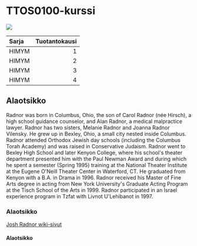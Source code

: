 # TTOS0100-kurssi

![](https://typeset-beta.imgix.net/rehost%2F2016%2F9%2F13%2F7acaafc1-8010-44b9-a1ab-6d7d4fe9548d.jpg)

| Sarja | Tuotantokausi |
|:------|--------------:|
| HIMYM |       1       |
| HIMYM |       2       |
| HIMYM |       3       |
| HIMYM |       4       |


## Alaotsikko
Radnor was born in Columbus, Ohio, the son of Carol Radnor (née Hirsch), a high school guidance counselor, and Alan Radnor, a medical malpractice lawyer. Radnor has two sisters, Melanie Radnor and Joanna Radnor Vilensky. He grew up in Bexley, Ohio, a small city nested inside Columbus. Radnor attended Orthodox Jewish day schools (including the Columbus Torah Academy) and was raised in Conservative Judaism. Radnor went to Bexley High School and later Kenyon College, where his school's theater department presented him with the Paul Newman Award and during which he spent a semester (Spring 1995) training at the National Theater Institute at the Eugene O'Neill Theater Center in Waterford, CT. He graduated from Kenyon with a B.A. in Drama in 1996. Radnor received his Master of Fine Arts degree in acting from New York University's Graduate Acting Program at the Tisch School of the Arts in 1999. Radnor participated in an Israel experience program in Tzfat with Livnot U'Lehibanot in 1997.

### Alaotsikko
[Josh Radnor wiki-sivut](https://en.wikipedia.org/wiki/Josh_Radnor)

#### Alaotsikko
